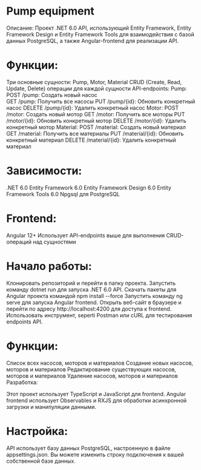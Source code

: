 # Pump equipment
Описание: Проект .NET 6.0 API, использующий Entity Framework, Entity Framework Design и Entity Framework Tools для взаимодействия с базой данных PostgreSQL, а также Angular-frontend для реализации API.

# Функции:

Три основные сущности: Pump, Motor, Material
CRUD (Create, Read, Update, Delete) операции для каждой сущности
API-endpoints:
Pump:
POST /pump: Создать новый насос  
GET /pump: Получить все насосы
PUT /pump/{id}: Обновить конкретный насос
DELETE /pump/{id}: Удалить конкретный насос
Motor:
POST /motor: Создать новый мотор
GET /motor: Получить все моторы
PUT /motor/{id}: Обновить конкретный мотор
DELETE /motor/{id}: Удалить конкретный мотор
Material:
POST /material: Создать новый материал
GET /material: Получить все материалы
PUT /material/{id}: Обновить конкретный материал
DELETE /material/{id}: Удалить конкретный материал
# Зависимости:

.NET 6.0
Entity Framework 6.0
Entity Framework Design 6.0
Entity Framework Tools 6.0
Npgsql для PostgreSQL

# Frontend:

Angular 12+
Использует API-endpoints выше для выполнения CRUD-операций над сущностями
# Начало работы:

Клонировать репозиторий и перейти в папку проекта.
Запустить команду dotnet run для запуска .NET 6.0 API.
Скачать пакеты для Angular проекта командой npm install --force
Запустить команду ng serve для запуска Angular frontend.
Открыть веб-сайт в браузере и перейти по адресу http://localhost:4200 для доступа к frontend.
Использовать инструмент, seperti Postman или cURL для тестирования endpoints API.
# Функции:

Список всех насосов, моторов и материалов
Создание новых насосов, моторов и материалов
Редактирование существующих насосов, моторов и материалов
Удаление насосов, моторов и материалов
Разработка:

Этот проект использует TypeScript и JavaScript для frontend.
Angular frontend использует Observables и RXJS для обработки асинхронной загрузки и манипуляции данными.

# Настройка:

API использует базу данных PostgreSQL, настроенную в файле appsettings.json. Вы можете изменить строку подключения к вашей собственной базе данных.
